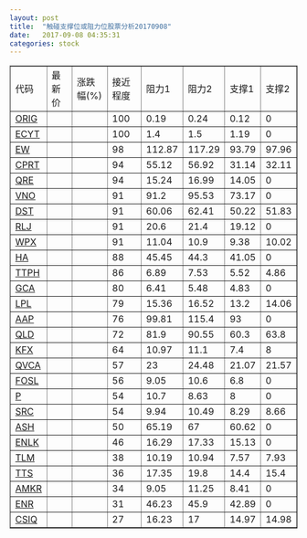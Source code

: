 ```yaml
---
layout: post
title:  "触碰支撑位或阻力位股票分析20170908"
date:   2017-09-08 04:35:31
categories: stock
---
```

<script type="text/javascript">
var stockList = []
stockList.push('gb_orig');
stockList.push('gb_ecyt');
stockList.push('gb_ew');
stockList.push('gb_cprt');
stockList.push('gb_qre');
stockList.push('gb_vno');
stockList.push('gb_dst');
stockList.push('gb_rlj');
stockList.push('gb_wpx');
stockList.push('gb_ha');
stockList.push('gb_ttph');
stockList.push('gb_gca');
stockList.push('gb_lpl');
stockList.push('gb_aap');
stockList.push('gb_qld');
stockList.push('gb_kfx');
stockList.push('gb_qvca');
stockList.push('gb_fosl');
stockList.push('gb_p');
stockList.push('gb_src');
stockList.push('gb_ash');
stockList.push('gb_enlk');
stockList.push('gb_tlm');
stockList.push('gb_tts');
stockList.push('gb_amkr');
stockList.push('gb_enr');
stockList.push('gb_csiq');
</script>
<table border="1">
 <tr>
 <td>代码</td>
 <td>最新价</td>
 <td>涨跌幅(%)</td>
 <td>接近程度</td>
 <td>阻力1</td>
 <td>阻力2</td>
 <td>支撑1</td>
 <td>支撑2</td>
</tr>
  <tr id="orig" class="red">
  <td><a href="http://stock.finance.sina.com.cn/usstock/quotes/ORIG.html" target="_blank">ORIG</a></td><td></td><td></td><td>100</td><td>0.19</td><td>0.24</td><td>0.12</td><td>0</td></tr>
  <tr id="ecyt" class="red">
  <td><a href="http://stock.finance.sina.com.cn/usstock/quotes/ECYT.html" target="_blank">ECYT</a></td><td></td><td></td><td>100</td><td>1.4</td><td>1.5</td><td>1.19</td><td>0</td></tr>
  <tr id="ew" class="red">
  <td><a href="http://stock.finance.sina.com.cn/usstock/quotes/EW.html" target="_blank">EW</a></td><td></td><td></td><td>98</td><td>112.87</td><td>117.29</td><td>93.79</td><td>97.96</td></tr>
  <tr id="cprt" class="green">
  <td><a href="http://stock.finance.sina.com.cn/usstock/quotes/CPRT.html" target="_blank">CPRT</a></td><td></td><td></td><td>94</td><td>55.12</td><td>56.92</td><td>31.14</td><td>32.11</td></tr>
  <tr id="qre" class="red">
  <td><a href="http://stock.finance.sina.com.cn/usstock/quotes/QRE.html" target="_blank">QRE</a></td><td></td><td></td><td>94</td><td>15.24</td><td>16.99</td><td>14.05</td><td>0</td></tr>
  <tr id="vno" class="green">
  <td><a href="http://stock.finance.sina.com.cn/usstock/quotes/VNO.html" target="_blank">VNO</a></td><td></td><td></td><td>91</td><td>91.2</td><td>95.53</td><td>73.17</td><td>0</td></tr>
  <tr id="dst" class="green">
  <td><a href="http://stock.finance.sina.com.cn/usstock/quotes/DST.html" target="_blank">DST</a></td><td></td><td></td><td>91</td><td>60.06</td><td>62.41</td><td>50.22</td><td>51.83</td></tr>
  <tr id="rlj" class="red">
  <td><a href="http://stock.finance.sina.com.cn/usstock/quotes/RLJ.html" target="_blank">RLJ</a></td><td></td><td></td><td>91</td><td>20.6</td><td>21.4</td><td>19.12</td><td>0</td></tr>
  <tr id="wpx" class="green">
  <td><a href="http://stock.finance.sina.com.cn/usstock/quotes/WPX.html" target="_blank">WPX</a></td><td></td><td></td><td>91</td><td>11.04</td><td>10.9</td><td>9.38</td><td>10.02</td></tr>
  <tr id="ha" class="green">
  <td><a href="http://stock.finance.sina.com.cn/usstock/quotes/HA.html" target="_blank">HA</a></td><td></td><td></td><td>88</td><td>45.45</td><td>44.3</td><td>41.05</td><td>0</td></tr>
  <tr id="ttph" class="red">
  <td><a href="http://stock.finance.sina.com.cn/usstock/quotes/TTPH.html" target="_blank">TTPH</a></td><td></td><td></td><td>86</td><td>6.89</td><td>7.53</td><td>5.52</td><td>4.86</td></tr>
  <tr id="gca" class="green">
  <td><a href="http://stock.finance.sina.com.cn/usstock/quotes/GCA.html" target="_blank">GCA</a></td><td></td><td></td><td>80</td><td>6.41</td><td>5.48</td><td>4.83</td><td>0</td></tr>
  <tr id="lpl" class="green">
  <td><a href="http://stock.finance.sina.com.cn/usstock/quotes/LPL.html" target="_blank">LPL</a></td><td></td><td></td><td>79</td><td>15.36</td><td>16.52</td><td>13.2</td><td>14.06</td></tr>
  <tr id="aap" class="green">
  <td><a href="http://stock.finance.sina.com.cn/usstock/quotes/AAP.html" target="_blank">AAP</a></td><td></td><td></td><td>76</td><td>99.81</td><td>115.4</td><td>93</td><td>0</td></tr>
  <tr id="qld" class="green">
  <td><a href="http://stock.finance.sina.com.cn/usstock/quotes/QLD.html" target="_blank">QLD</a></td><td></td><td></td><td>72</td><td>81.9</td><td>90.55</td><td>60.3</td><td>63.8</td></tr>
  <tr id="kfx" class="green">
  <td><a href="http://stock.finance.sina.com.cn/usstock/quotes/KFX.html" target="_blank">KFX</a></td><td></td><td></td><td>64</td><td>10.97</td><td>11.1</td><td>7.4</td><td>8</td></tr>
  <tr id="qvca" class="red">
  <td><a href="http://stock.finance.sina.com.cn/usstock/quotes/QVCA.html" target="_blank">QVCA</a></td><td></td><td></td><td>57</td><td>23</td><td>24.48</td><td>21.07</td><td>21.57</td></tr>
  <tr id="fosl" class="red">
  <td><a href="http://stock.finance.sina.com.cn/usstock/quotes/FOSL.html" target="_blank">FOSL</a></td><td></td><td></td><td>56</td><td>9.05</td><td>10.6</td><td>6.8</td><td>0</td></tr>
  <tr id="p" class="red">
  <td><a href="http://stock.finance.sina.com.cn/usstock/quotes/P.html" target="_blank">P</a></td><td></td><td></td><td>54</td><td>10.7</td><td>8.63</td><td>8</td><td>0</td></tr>
  <tr id="src" class="green">
  <td><a href="http://stock.finance.sina.com.cn/usstock/quotes/SRC.html" target="_blank">SRC</a></td><td></td><td></td><td>54</td><td>9.94</td><td>10.49</td><td>8.29</td><td>8.66</td></tr>
  <tr id="ash" class="green">
  <td><a href="http://stock.finance.sina.com.cn/usstock/quotes/ASH.html" target="_blank">ASH</a></td><td></td><td></td><td>50</td><td>65.19</td><td>67</td><td>60.62</td><td>0</td></tr>
  <tr id="enlk" class="green">
  <td><a href="http://stock.finance.sina.com.cn/usstock/quotes/ENLK.html" target="_blank">ENLK</a></td><td></td><td></td><td>46</td><td>16.29</td><td>17.33</td><td>15.13</td><td>0</td></tr>
  <tr id="tlm" class="green">
  <td><a href="http://stock.finance.sina.com.cn/usstock/quotes/TLM.html" target="_blank">TLM</a></td><td></td><td></td><td>38</td><td>10.19</td><td>10.94</td><td>7.57</td><td>7.93</td></tr>
  <tr id="tts" class="green">
  <td><a href="http://stock.finance.sina.com.cn/usstock/quotes/TTS.html" target="_blank">TTS</a></td><td></td><td></td><td>36</td><td>17.35</td><td>19.8</td><td>14.4</td><td>15.4</td></tr>
  <tr id="amkr" class="red">
  <td><a href="http://stock.finance.sina.com.cn/usstock/quotes/AMKR.html" target="_blank">AMKR</a></td><td></td><td></td><td>34</td><td>9.05</td><td>11.25</td><td>8.41</td><td>0</td></tr>
  <tr id="enr" class="red">
  <td><a href="http://stock.finance.sina.com.cn/usstock/quotes/ENR.html" target="_blank">ENR</a></td><td></td><td></td><td>31</td><td>46.23</td><td>45.9</td><td>42.89</td><td>0</td></tr>
  <tr id="csiq" class="green">
  <td><a href="http://stock.finance.sina.com.cn/usstock/quotes/CSIQ.html" target="_blank">CSIQ</a></td><td></td><td></td><td>27</td><td>16.23</td><td>17</td><td>14.97</td><td>14.98</td></tr>
</table>
